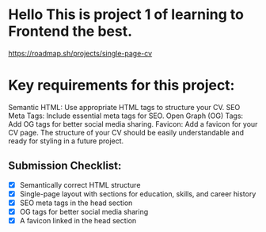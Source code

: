 # Hello This is project 1 of learning to Frontend the best.

https://roadmap.sh/projects/single-page-cv

# Key requirements for this project:

Semantic HTML: Use appropriate HTML tags to structure your CV.
SEO Meta Tags: Include essential meta tags for SEO.
Open Graph (OG) Tags: Add OG tags for better social media sharing.
Favicon: Add a favicon for your CV page.
The structure of your CV should be easily understandable and ready for styling in a future project.

## Submission Checklist:
- [x] Semantically correct HTML structure
- [x] Single-page layout with sections for education, skills, and career history
- [x] SEO meta tags in the head section
- [x] OG tags for better social media sharing
- [x] A favicon linked in the head section
